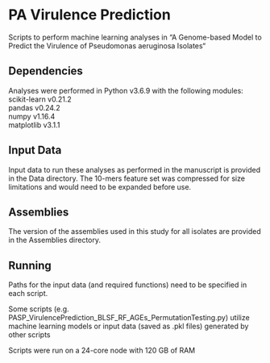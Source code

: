 # PA Virulence Prediction
Scripts to perform machine learning analyses in “A Genome-based Model to Predict the Virulence of Pseudomonas aeruginosa Isolates“

## Dependencies
Analyses were performed in Python v3.6.9 with the following modules:  
scikit-learn v0.21.2  
pandas v0.24.2  
numpy v1.16.4  
matplotlib v3.1.1  

## Input Data
Input data to run these analyses as performed in the manuscript is provided in the Data directory. The 10-mers feature set was compressed for size limitations and would need to be expanded before use.

## Assemblies
The version of the assemblies used in this study for all isolates are provided in the Assemblies directory.

## Running
Paths for the input data (and required functions) need to be specified in each script.

Some scripts (e.g. PASP_VirulencePrediction_BLSF_RF_AGEs_PermutationTesting.py) utilize machine learning models or input data (saved as .pkl files) generated by other scripts

Scripts were run on a 24-core node with 120 GB of RAM
